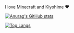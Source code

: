 I love Minecraft and Kiyohime ♥

[![Anurag's GitHub stats](https://github-readme-stats.vercel.app/api?username=ianiiaannn&count_private=true&show_icons=true)](https://github.com/anuraghazra/github-readme-stats)

[![Top Langs](https://github-readme-stats.vercel.app/api/top-langs/?username=ianiiaannn&langs_count=10&hide=css,scss,sass)](https://github.com/anuraghazra/github-readme-stats)
